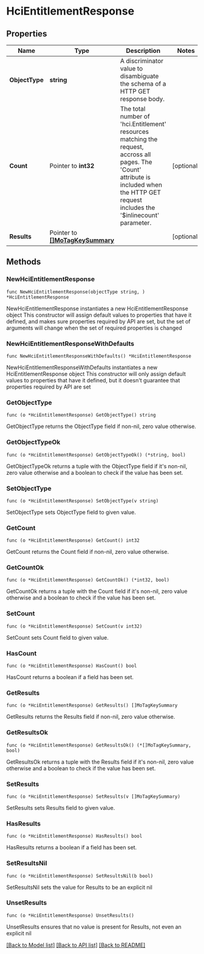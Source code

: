 # HciEntitlementResponse

## Properties

Name | Type | Description | Notes
------------ | ------------- | ------------- | -------------
**ObjectType** | **string** | A discriminator value to disambiguate the schema of a HTTP GET response body. | 
**Count** | Pointer to **int32** | The total number of &#39;hci.Entitlement&#39; resources matching the request, accross all pages. The &#39;Count&#39; attribute is included when the HTTP GET request includes the &#39;$inlinecount&#39; parameter. | [optional] 
**Results** | Pointer to [**[]MoTagKeySummary**](MoTagKeySummary.md) |  | [optional] 

## Methods

### NewHciEntitlementResponse

`func NewHciEntitlementResponse(objectType string, ) *HciEntitlementResponse`

NewHciEntitlementResponse instantiates a new HciEntitlementResponse object
This constructor will assign default values to properties that have it defined,
and makes sure properties required by API are set, but the set of arguments
will change when the set of required properties is changed

### NewHciEntitlementResponseWithDefaults

`func NewHciEntitlementResponseWithDefaults() *HciEntitlementResponse`

NewHciEntitlementResponseWithDefaults instantiates a new HciEntitlementResponse object
This constructor will only assign default values to properties that have it defined,
but it doesn't guarantee that properties required by API are set

### GetObjectType

`func (o *HciEntitlementResponse) GetObjectType() string`

GetObjectType returns the ObjectType field if non-nil, zero value otherwise.

### GetObjectTypeOk

`func (o *HciEntitlementResponse) GetObjectTypeOk() (*string, bool)`

GetObjectTypeOk returns a tuple with the ObjectType field if it's non-nil, zero value otherwise
and a boolean to check if the value has been set.

### SetObjectType

`func (o *HciEntitlementResponse) SetObjectType(v string)`

SetObjectType sets ObjectType field to given value.


### GetCount

`func (o *HciEntitlementResponse) GetCount() int32`

GetCount returns the Count field if non-nil, zero value otherwise.

### GetCountOk

`func (o *HciEntitlementResponse) GetCountOk() (*int32, bool)`

GetCountOk returns a tuple with the Count field if it's non-nil, zero value otherwise
and a boolean to check if the value has been set.

### SetCount

`func (o *HciEntitlementResponse) SetCount(v int32)`

SetCount sets Count field to given value.

### HasCount

`func (o *HciEntitlementResponse) HasCount() bool`

HasCount returns a boolean if a field has been set.

### GetResults

`func (o *HciEntitlementResponse) GetResults() []MoTagKeySummary`

GetResults returns the Results field if non-nil, zero value otherwise.

### GetResultsOk

`func (o *HciEntitlementResponse) GetResultsOk() (*[]MoTagKeySummary, bool)`

GetResultsOk returns a tuple with the Results field if it's non-nil, zero value otherwise
and a boolean to check if the value has been set.

### SetResults

`func (o *HciEntitlementResponse) SetResults(v []MoTagKeySummary)`

SetResults sets Results field to given value.

### HasResults

`func (o *HciEntitlementResponse) HasResults() bool`

HasResults returns a boolean if a field has been set.

### SetResultsNil

`func (o *HciEntitlementResponse) SetResultsNil(b bool)`

 SetResultsNil sets the value for Results to be an explicit nil

### UnsetResults
`func (o *HciEntitlementResponse) UnsetResults()`

UnsetResults ensures that no value is present for Results, not even an explicit nil

[[Back to Model list]](../README.md#documentation-for-models) [[Back to API list]](../README.md#documentation-for-api-endpoints) [[Back to README]](../README.md)


